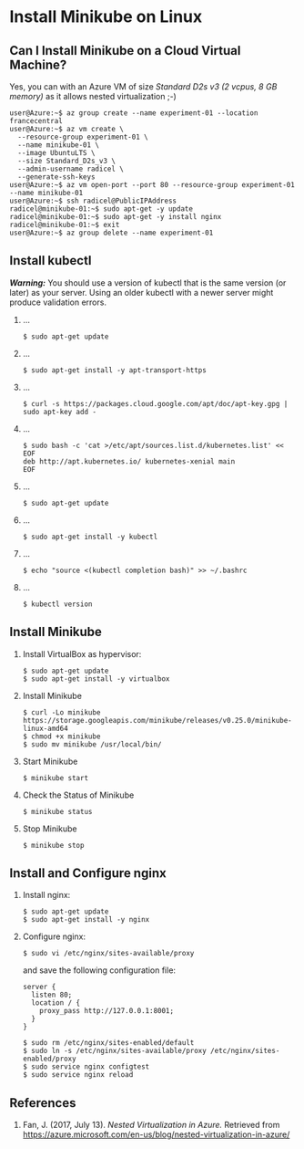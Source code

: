 # Install Minikube on Linux

## Can I Install Minikube on a Cloud Virtual Machine?

Yes, you can with an Azure VM of size *Standard D2s v3 (2 vcpus, 8 GB memory)* as it allows nested virtualization ;-)

  ```command
  user@Azure:~$ az group create --name experiment-01 --location francecentral
  user@Azure:~$ az vm create \
    --resource-group experiment-01 \
    --name minikube-01 \
    --image UbuntuLTS \
    --size Standard_D2s_v3 \
    --admin-username radicel \
    --generate-ssh-keys
  user@Azure:~$ az vm open-port --port 80 --resource-group experiment-01 --name minikube-01
  user@Azure:~$ ssh radicel@PublicIPAddress
  radicel@minikube-01:~$ sudo apt-get -y update
  radicel@minikube-01:~$ sudo apt-get -y install nginx
  radicel@minikube-01:~$ exit
  user@Azure:~$ az group delete --name experiment-01
  ```

## Install kubectl

**_Warning:_** You should use a version of kubectl that is the same version (or later) as your server. Using an older kubectl with a newer server might produce validation errors.

1. ...

    ```command
    $ sudo apt-get update
    ```

2. ...

    ```command
    $ sudo apt-get install -y apt-transport-https
    ```

3. ...

    ```command
    $ curl -s https://packages.cloud.google.com/apt/doc/apt-key.gpg | sudo apt-key add -
    ```

4. ...

    ```command
    $ sudo bash -c 'cat >/etc/apt/sources.list.d/kubernetes.list' << EOF
    deb http://apt.kubernetes.io/ kubernetes-xenial main
    EOF
    ```

5. ...

    ```command
    $ sudo apt-get update
    ```

6. ...

    ```command
    $ sudo apt-get install -y kubectl
    ```

7. ...

    ```command
    $ echo "source <(kubectl completion bash)" >> ~/.bashrc
    ```

8. ...

    ```command
    $ kubectl version
    ```

## Install Minikube

1. Install VirtualBox as hypervisor:

    ```command
    $ sudo apt-get update
    $ sudo apt-get install -y virtualbox
    ```

2. Install Minikube

    ```command
    $ curl -Lo minikube https://storage.googleapis.com/minikube/releases/v0.25.0/minikube-linux-amd64
    $ chmod +x minikube
    $ sudo mv minikube /usr/local/bin/
    ```

3. Start Minikube

    ```command
    $ minikube start
    ```

4. Check the Status of Minikube

    ```command
    $ minikube status
    ```

5. Stop Minikube

    ```command
    $ minikube stop
    ```

## Install and Configure nginx

1. Install nginx:

    ```command
    $ sudo apt-get update
    $ sudo apt-get install -y nginx
    ```

2. Configure nginx:

    ```command
    $ sudo vi /etc/nginx/sites-available/proxy
    ```
    
    and save the following configuration file:
    
    ```
    server {
      listen 80;
      location / {
        proxy_pass http://127.0.0.1:8001;
      }
    }
    ```
    
    ```command
    $ sudo rm /etc/nginx/sites-enabled/default
    $ sudo ln -s /etc/nginx/sites-available/proxy /etc/nginx/sites-enabled/proxy
    $ sudo service nginx configtest
    $ sudo service nginx reload
    
    ```

## References

1. Fan, J. (2017, July 13). _Nested Virtualization in Azure._ Retrieved from https://azure.microsoft.com/en-us/blog/nested-virtualization-in-azure/
